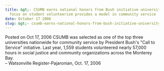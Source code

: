 ```yaml
---
title: &gt;- CSUMB earns national honors from Bush initiative universitys
  focus on student volunteerism provides a model in community service
date: October 17 2006
slug: &gt;- csumb-earns-national-honors-from-bush-initiative-universitys-focus-on-student-volunteerism-provides-a-model-in-community-service
---
```


  



<span class="date">Posted on Oct 17, 2006    </span>
CSUMB was selected as one of the top three universities nationwide
for community service by President Bush&apos;s &quot;Call to Service&quot;
initiative. Last year, 1,559 students volunteered nearly 57,000
hours in social justice and community organizations across the
Monterey Bay.<br>
&#x2013; Watsonville Register-Pajaronian, Oct. 17, 2006<br/></br>




 
